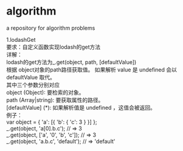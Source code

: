 # algorithm
a repository for algorithm problems
  
  
1.lodashGet  
要求：自定义函数实现lodash的get方法  
详解：  
lodash的get方法为_.get(object, path, [defaultValue])  
根据 object对象的path路径获取值。 如果解析 value 是 undefined 会以 defaultValue 取代。  
其中三个参数分别对应  
object (Object): 要检索的对象。  
path (Array|string): 要获取属性的路径。  
[defaultValue] (*): 如果解析值是 undefined ，这值会被返回。  
例子：  
var object = { 'a': [{ 'b': { 'c': 3 } }] };  
_.get(object, 'a[0].b.c');  // => 3  
_.get(object, ['a', '0', 'b', 'c']);  // => 3  
_.get(object, 'a.b.c', 'default');  // => 'default'

